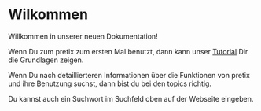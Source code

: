 # Wilkommen

Willkommen in unserer neuen Dokumentation! 

Wenn Du zum pretix zum ersten Mal benutzt, dann kann unser [Tutorial](tutorial/getting-started.md) Dir die Grundlagen zeigen. 

Wenn Du nach detaillierteren Informationen über die Funktionen von pretix und ihre Benutzung suchst, dann bist du bei den [topics](topics/index.md) richtig. 

Du kannst auch ein Suchwort im Suchfeld oben auf der Webseite eingeben. 